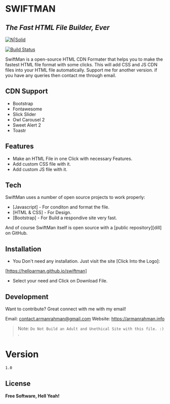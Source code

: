 # SWIFTMAN
## _The Fast HTML File Builder, Ever_

[![N|Solid](https://blogger.googleusercontent.com/img/b/R29vZ2xl/AVvXsEgitlFhUi5-2rWDhx5h46DmAAQRD6v3wgIPVSharOCPUGLwvodijdrSURBVsHIbQahypHkI2zzmz5RVxv4zeElhvE826C5-qNApefU7qzVWSU8vb2tZHw18X4WcMSQMtL5rTFus4x-hKlsBtJorZjmQeMZ2rqAJ6mWOxG_CDt2l_qtyc-KQez0sWGL3/s320/Logo%20file-02.png)](https://helloarman.github.io/swiftman)

[![Build Status](https://travis-ci.org/joemccann/dillinger.svg?branch=master)](https://helloarman.github.io/swiftman)

SwiftMan is a open-source HTML CDN Formater that helps you to make the fastest HTML file format with some clicks. This will add CSS and JS CDN files into your HTML file automatically. Support me for another version. if you have any queries then contact me through email.

## CDN Support
- Bootstrap
- Fontawesome
- Slick Slider
- Owl Carousel 2
- Sweet Alert 2
- Toastr

## Features

- Make an HTML File in one Click with necessary Features.
- Add custom CSS file with it.
- Add custom JS file with it.


## Tech

SwiftMan uses a number of open source projects to work properly:

- [Javascript] - For conditon and format the file.
- [HTML & CSS] - For Design.
- [Bootstrap] - For Build a respondive site very fast.


And of course SwiftMan itself is open source with a [public repository][dill]
 on GitHub.

## Installation

- You Don't need any installation. Just visit the site [Click Into the Logo]:

[https://helloarman.github.io/swiftman]

- Select your need and Click on Download File.


## Development

Want to contribute? Great connect with me with my email!

Email: contact.armanrahman@gmail.com
Website: https://armanrahman.info


> Note: `Do Not Build an Adult and Unethical Site with this file. :)` .



# Version
```sh
1.0
```

## License


**Free Software, Hell Yeah!**

[//]: # (These are reference links used in the body of this note and get stripped out when the markdown processor does its job. There is no need to format nicely because it shouldn't be seen. Thanks SO - http://stackoverflow.com/questions/4823468/store-comments-in-markdown-syntax)


